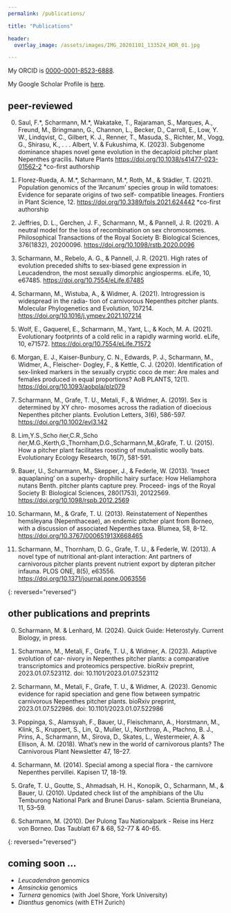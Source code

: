 ```yaml
---
permalink: /publications/

title: "Publications"

header:
  overlay_image: /assets/images/IMG_20201101_133524_HDR_01.jpg

---
```



My ORCID is [0000-0001-8523-6888](https://orcid.org/0000-0001-8523-6888).

My Google Scholar Profile is [here](https://scholar.google.com/citations?user=54kSTFkAAAAJ&hl=en).

## peer-reviewed

0. Saul, F.\*, Scharmann, M.\*, Wakatake, T., Rajaraman, S., Marques, A., Freund, M., Bringmann, G., Channon, L., Becker, D., Carroll, E., Low, Y. W., Lindqvist, C., Gilbert, K. J., Renner, T., Masuda, S., Richter, M., Vogg, G., Shirasu, K., . . . Albert, V. & Fukushima, K. (2023). Subgenome dominance shapes novel gene evolution in the decaploid pitcher plant Nepenthes gracilis. Nature Plants https://doi.org/10.1038/s41477-023-01562-2
 \*co-first authorship 

0. Florez-Rueda, A. M.\*, Scharmann, M.\*, Roth, M., & Städler, T. (2021). Population genomics of the ’Arcanum’ species group in wild tomatoes: Evidence for separate origins of two self- compatible lineages. Frontiers in Plant Science, 12. https://doi.org/10.3389/fpls.2021.624442
 \*co-first authorship 

0. Jeffries, D. L., Gerchen, J. F., Scharmann, M., & Pannell, J. R. (2021). A neutral model for the loss of recombination on sex chromosomes. Philosophical Transactions of the Royal Society B: Biological Sciences, 376(1832), 20200096. https://doi.org/10.1098/rstb.2020.0096

0. Scharmann, M., Rebelo, A. G., & Pannell, J. R. (2021). High rates of evolution preceded shifts to sex-biased gene expression in Leucadendron, the most sexually dimorphic angiosperms. eLife, 10, e67485. https://doi.org/10.7554/eLife.67485

0. Scharmann, M., Wistuba, A., & Widmer, A. (2021). Introgression is widespread in the radia- tion of carnivorous Nepenthes pitcher plants. Molecular Phylogenetics and Evolution, 107214. https://doi.org/10.1016/j.ympev.2021.107214

0. Wolf, E., Gaquerel, E., Scharmann, M., Yant, L., & Koch, M. A. (2021). Evolutionary footprints of a cold relic in a rapidly warming world. eLife, 10, e71572. https://doi.org/10.7554/eLife.71572

0. Morgan, E. J., Kaiser-Bunbury, C. N., Edwards, P. J., Scharmann, M., Widmer, A., Fleischer- Dogley, F., & Kettle, C. J. (2020). Identification of sex-linked markers in the sexually cryptic coco de mer: Are males and females produced in equal proportions? AoB PLANTS, 12(1). https://doi.org/10.1093/aobpla/plz079

0. Scharmann, M., Grafe, T. U., Metali, F., & Widmer, A. (2019). Sex is determined by XY chro- mosomes across the radiation of dioecious Nepenthes pitcher plants. Evolution Letters, 3(6), 586-597. https://doi.org/10.1002/evl3.142

0. Lim,Y.S.,Scho ̈ner,C.R.,Scho ̈ner,M.G.,Kerth,G.,Thornham,D.G.,Scharmann,M.,&Grafe, T. U. (2015). How a pitcher plant facilitates roosting of mutualistic woolly bats. Evolutionary Ecology Research, 16(7), 581-591.

0. Bauer, U., Scharmann, M., Skepper, J., & Federle, W. (2013). ’Insect aquaplaning’ on a superhy- drophilic hairy surface: How Heliamphora nutans Benth. pitcher plants capture prey. Proceed- ings of the Royal Society B: Biological Sciences, 280(1753), 20122569. https://doi.org/10.1098/rspb.2012.2569

0. Scharmann, M., & Grafe, T. U. (2013). Reinstatement of Nepenthes hemsleyana (Nepenthaceae), an endemic pitcher plant from Borneo, with a discussion of associated Nepenthes taxa. Blumea, 58, 8-12. https://doi.org/10.3767/000651913X668465

0. Scharmann, M., Thornham, D. G., Grafe, T. U., & Federle, W. (2013). A novel type of nutritional ant-plant interaction: Ant partners of carnivorous pitcher plants prevent nutrient export by dipteran pitcher infauna. PLOS ONE, 8(5), e63556. https://doi.org/10.1371/journal.pone.0063556

{: reversed="reversed"}


## other publications and preprints
0. Scharmann, M. & Lenhard, M. (2024). Quick Guide: Heterostyly. Current Biology, in press.

0. Scharmann, M., Metali, F., Grafe, T. U., & Widmer, A. (2023). Adaptive evolution of car- nivory in Nepenthes pitcher plants: a comparative transcriptomics and proteomics perspective. bioRxiv preprint, 2023.01.07.523112. doi: 10.1101/2023.01.07.523112

0. Scharmann, M., Metali, F., Grafe, T. U., & Widmer, A. (2023). Genomic evidence for rapid speciation and gene flow between sympatric carnivorous Nepenthes pitcher plants. bioRxiv preprint, 2023.01.07.522986. doi: 10.1101/2023.01.07.522986

0. Poppinga, S., Alamsyah, F., Bauer, U., Fleischmann, A., Horstmann, M., Klink, S., Kruppert, S., Lin, Q., Muller, U., Northrop, A., Płachno, B. J., Prins, A., Scharmann, M., Sirova, D., Skates, L., Westermeier, A. & Ellison, A. M. (2018). What’s new in the world of carnivorous plants? The Carnivorous Plant Newsletter 47, 18–27.

0. Scharmann, M. (2014). Special among a special flora - the carnivore Nepenthes pervillei. Kapisen 17, 18-19.

0. Grafe, T. U., Goutte, S., Ahmadsah, H. H., Konopik, O., Scharmann, M., & Bauer, U. (2010). Updated check list of the amphibians of the Ulu Temburong National Park and Brunei Darus- salam. Scientia Bruneiana, 11, 53–59.

0. Scharmann, M. (2010). Der Pulong Tau Nationalpark - Reise ins Herz von Borneo. Das Taublatt 67 & 68, 52-77 & 40-65.

{: reversed="reversed"}

## coming soon ...
- *Leucadendron* genomics
- *Amsinckia* genomics
- *Turnera* genomics (with Joel Shore, York University)
- *Dianthus* genomics (with ETH Zurich)



